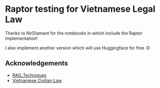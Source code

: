 
# Raptor testing for Vietnamese Legal Law

Thanks to NirDiamant for the notebooks in which include the Raptor implementation!

I also implement another version which will use Huggingface for free :D


## Acknowledgements

 - [RAG_Techniques](https://github.com/NirDiamant/RAG_Techniques/tree/main/all_rag_techniques)
 - [Vietnamese Civilian Law](https://thuvienphapluat.vn/van-ban/Quyen-dan-su/Bo-luat-dan-su-2015-296215.aspx)

